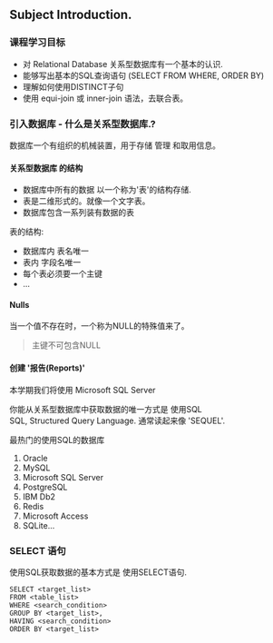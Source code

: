 
## Subject Introduction.

### 课程学习目标
- 对 Relational Database 关系型数据库有一个基本的认识.
- 能够写出基本的SQL查询语句 (SELECT FROM WHERE, ORDER BY)
- 理解如何使用DISTINCT子句
- 使用 equi-join 或 inner-join 语法，去联合表。

### 引入数据库 - 什么是关系型数据库.?
数据库一个有组织的机械装置，用于存储 管理 和取用信息。

#### 关系型数据库 的结构
- 数据库中所有的数据 以一个称为'表'的结构存储.
- 表是二维形式的。就像一个文字表。
- 数据库包含一系列装有数据的表

表的结构:
- 数据库内 表名唯一
- 表内 字段名唯一
- 每个表必须要一个主键
- ...

#### Nulls
当一个值不存在时，一个称为NULL的特殊值来了。

> 主键不可包含NULL

#### 创建 '报告(Reports)'
本学期我们将使用 Microsoft SQL Server

你能从关系型数据库中获取数据的唯一方式是 使用SQL  
 SQL, Structured Query Language.
通常读起来像 'SEQUEL'.

最热门的使用SQL的数据库
1. Oracle
2. MySQL
3. Microsoft SQL Server
4. PostgreSQL
5. IBM Db2
6. Redis
7. Microsoft Access
8. SQLite...



### SELECT 语句

使用SQL获取数据的基本方式是 使用SELECT语句.
```
SELECT <target_list>
FROM <table_list>
WHERE <search_condition>
GROUP BY <target_list>,
HAVING <search_condition>
ORDER BY <target_list>
```

